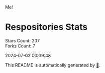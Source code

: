 Me!

# Respositories Stats
Stars Count: 237  
Forks Count: 7

2024-07-02 00:09:48  

This README is automatically generated by [🐰](https://github.com/rnitta/rnitta).
